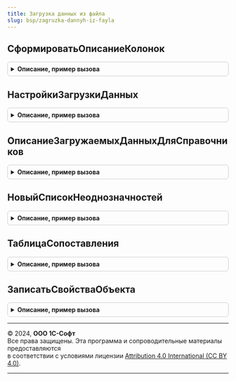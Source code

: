 ```yaml
---
title: Загрузка данных из файла
slug: bsp/zagruzka-dannyh-iz-fayla
---
```



## СформироватьОписаниеКолонок
<details style="margin: 1em 0; padding: 0.5em; border: 1px solid #ccc; border-radius: 6px;">

<summary style="font-weight: bold; cursor: pointer;">Описание, пример вызова</summary>

```bsl

// Возвращает описание колонок табличной части или таблицы значений.
//
// Параметры:
//  Таблица - ТаблицаЗначений - ОписаниеТабличнойЧасти с колонками.
//          - ДанныеФормыКоллекция - таблица размещенная на форме
//          - Строка - для получения списка колонок табличной части
//              необходимо указать его полное имя строкой, как в метаданных, например "Документы.СчетНаОплату.ТабличныеЧасти.Товары".
//  Колонки - Строка - список извлекаемых колонок, разделенный запятыми. Например: "Номер, Товар, Количество".
//
// Возвращаемое значение:
//   Массив из см. ЗагрузкаДанныхИзФайлаКлиентСервер.ОписаниеКолонкиМакета.
//
Функция СформироватьОписаниеКолонок(Таблица, Колонки = Неопределено) Экспорт
```

Пример вызова
```bsl
Результат = ЗагрузкаДанныхИзФайла.СформироватьОписаниеКолонок(Таблица, Колонки);
```
</details>

## НастройкиЗагрузкиДанных
<details style="margin: 1em 0; padding: 0.5em; border: 1px solid #ccc; border-radius: 6px;">

<summary style="font-weight: bold; cursor: pointer;">Описание, пример вызова</summary>

```bsl

// Настройки загрузки новых и существующих элементов.
//
// Возвращаемое значение:
//  Структура:
//    * СоздаватьНовые - Булево
//    * ОбновлятьСуществующие - Булево
//
Функция НастройкиЗагрузкиДанных() Экспорт
```

Пример вызова
```bsl
Результат = ЗагрузкаДанныхИзФайла.НастройкиЗагрузкиДанных() 
```
</details>

## ОписаниеЗагружаемыхДанныхДляСправочников
<details style="margin: 1em 0; padding: 0.5em; border: 1px solid #ccc; border-radius: 6px;">

<summary style="font-weight: bold; cursor: pointer;">Описание, пример вызова</summary>

```bsl

// Добавляет в таблицу загружаемых данных служебные колонки.
// Список колонок таблицы динамический и формируется на основе макета загружаемых данных.
// В возвращаемом значении описаны только служебные колонки, которые присутствуют всегда.
//
// Параметры:
//  ЗагружаемыеДанные - ТаблицаЗначений
//  ОписаниеТипаОбъектаСопоставления - ОписаниеТипов -  описание типа объекта сопоставления.
//  ЗаголовокКолонкиОбъектаСопоставления - Строка - заголовок колонки объекта сопоставления.
//
// Возвращаемое значение:
//  ТаблицаЗначений:
//       * СопоставленныйОбъект         - СправочникСсылка - ссылка на сопоставленный объект.
//       * РезультатСопоставленияСтроки - Строка       - статус загрузки, возможны варианты: Создан, Обновлен, Пропущен.
//       * ОписаниеОшибки               - Строка       - расшифровка ошибки загрузки данных.
//       * Идентификатор                - Число        - уникальный номер строки
//       * СписокНеоднозначностей       - СписокЗначений -список неоднозначностей возникших при загрузке данных.
//
Функция ОписаниеЗагружаемыхДанныхДляСправочников(ЗагружаемыеДанные, ОписаниеТипаОбъектаСопоставления, ЗаголовокКолонкиОбъектаСопоставления) Экспорт
```

Пример вызова
```bsl
Результат = ЗагрузкаДанныхИзФайла.ОписаниеЗагружаемыхДанныхДляСправочников(ЗагружаемыеДанные, ОписаниеТипаОбъектаСопоставления, ЗаголовокКолонкиОбъектаСопоставления) 
```
</details>

## НовыйСписокНеоднозначностей
<details style="margin: 1em 0; padding: 0.5em; border: 1px solid #ccc; border-radius: 6px;">

<summary style="font-weight: bold; cursor: pointer;">Описание, пример вызова</summary>

```bsl

// Создать таблицу со списком неоднозначностей для которых в ИБ имеется несколько подходящих вариантов данных.
//
// Возвращаемое значение:
//  ТаблицаЗначений:
//     * Колонка       - Строка - имя колонки, в которой была обнаружена неоднозначность;
//     * Идентификатор - Число  - идентификатор строки, в которой была обнаружена неоднозначность.
//
Функция НовыйСписокНеоднозначностей() Экспорт
```

Пример вызова
```bsl
Результат = ЗагрузкаДанныхИзФайла.НовыйСписокНеоднозначностей() 
```
</details>

## ТаблицаСопоставления
<details style="margin: 1em 0; padding: 0.5em; border: 1px solid #ccc; border-radius: 6px;">

<summary style="font-weight: bold; cursor: pointer;">Описание, пример вызова</summary>

```bsl

// Возвращает таблицу, извлеченную из временного хранилища для сопоставления загружаемых данных с данными в приложении.
// Список колонок извлекаемой таблицы динамический и формируется на основе макета загружаемых данных.
// В возвращаемом значении описана только служебная колонка, которая присутствует всегда.
//
// Параметры:
//  АдресРезультата - Строка - адрес во временном хранилища
//
// Возвращаемое значение:
//  ТаблицаЗначений:
//     * СопоставленныйОбъект - СправочникСсылка - ссылка на сопоставленный объект. Заполняется внутри процедуры.
//
Функция ТаблицаСопоставления(АдресРезультата) Экспорт
```

Пример вызова
```bsl
Результат = ЗагрузкаДанныхИзФайла.ТаблицаСопоставления(АдресРезультата) 
```
</details>

## ЗаписатьСвойстваОбъекта
<details style="margin: 1em 0; padding: 0.5em; border: 1px solid #ccc; border-radius: 6px;">

<summary style="font-weight: bold; cursor: pointer;">Описание, пример вызова</summary>

```bsl

// Сохраняет значения дополнительных реквизитов и свойств из строки таблицы загружаемых данных в объект-владелец.
// Внутри функции код сам находит колонки содержащие значения дополнительных реквизитов или свойств и записывает их.
// Вызывается из процедуры ЗагрузитьИзФайла при прикладной загрузке данных в модуле менеджере объекта.
//
// Параметры:
//  СсылкаНаОбъект - ЛюбаяСсылка - ссылка на объект-владельца свойств куда загружаются данные.
//  СтрокаТаблицы - СтрокаТаблицыЗначений из см. ЗагрузкаДанныхИзФайла.ОписаниеЗагружаемыхДанныхДляСправочников
//
Процедура ЗаписатьСвойстваОбъекта(СсылкаНаОбъект, СтрокаТаблицы) Экспорт
```

Пример вызова
```bsl
ЗагрузкаДанныхИзФайла.ЗаписатьСвойстваОбъекта(СсылкаНаОбъект, СтрокаТаблицы) 
```
</details>

---

© 2024, **ООО 1С-Софт**  
Все права защищены. Эта программа и сопроводительные материалы предоставляются  
в соответствии с условиями лицензии [Attribution 4.0 International (CC BY 4.0)](https://creativecommons.org/licenses/by/4.0/legalcode).

---
